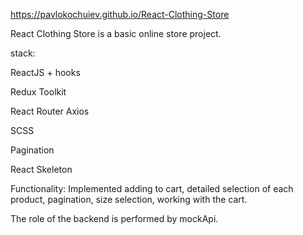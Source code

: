 https://pavlokochuiev.github.io/React-Clothing-Store

React Clothing Store is a basic online store project.

stack:

ReactJS + hooks

Redux Toolkit

React Router Axios

SCSS

Pagination

React Skeleton

Functionality: Implemented adding to cart, detailed selection of each product, pagination, size selection, working with the cart.

The role of the backend is performed by mockApi.
